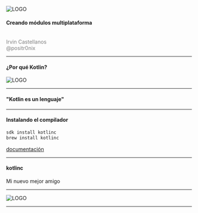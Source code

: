 ![LOGO](https://kotlinlang.org/assets/images/twitter-card/kotlin_800x320.png)

#### Creando módulos multiplataforma
<br>
<span style="color:gray">Irvin Castellanos</span>
<br>
<span style="color:gray">@positr0nix</span>

---
#### ¿Por qué Kotlin?

![LOGO](https://preview.ibb.co/eq09j5/Meme_Perrito2.jpg)

---

#### "Kotlin es un lenguaje"

---

#### Instalando el compilador

```bash
sdk install kotlinc
brew install kotlinc
```
[documentación](https://kotlinlang.org/docs/tutorials/command-line.html)

---

#### kotlinc
Mi nuevo mejor amigo

---

![LOGO](https://image.ibb.co/jT7Owv/dc6wve.jpg)

---